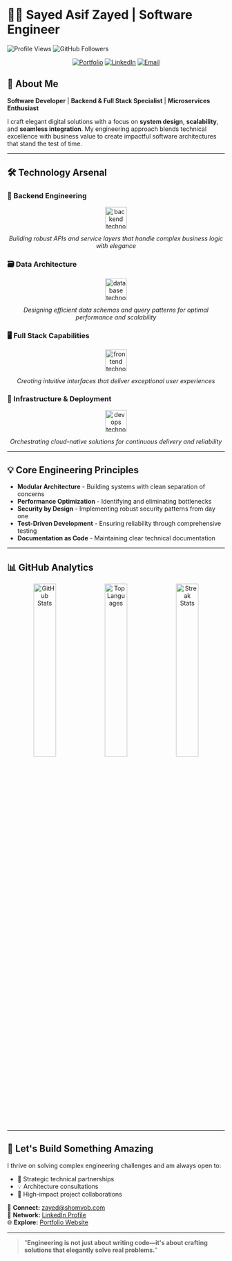 # 👨‍💻 Sayed Asif Zayed | Software Engineer

![Profile Views](https://komarev.com/ghpvc/?username=asif-zayed-33&label=Profile%20views&color=0e75b6&style=flat)
![GitHub Followers](https://img.shields.io/github/followers/asif-zayed-33?style=social)

<div align="center">
  
[![Portfolio](https://img.shields.io/badge/🚀_Portfolio-000000?style=for-the-badge&logo=react&logoColor=white)](https://zayedfahim.vercel.app)
[![LinkedIn](https://img.shields.io/badge/💼_LinkedIn-0077B5?style=for-the-badge&logo=linkedin&logoColor=white)](https://linkedin.com/in/zayed-fahim)
[![Email](https://img.shields.io/badge/📧_Email-D14836?style=for-the-badge&logo=gmail&logoColor=white)](mailto:zayed@shomvob.com)

</div>

## 🧠 About Me

**Software Developer** | **Backend & Full Stack Specialist** | **Microservices Enthusiast**

I craft elegant digital solutions with a focus on **system design**, **scalability**, and **seamless integration**. My engineering approach blends technical excellence with business value to create impactful software architectures that stand the test of time.

---

## 🛠️ Technology Arsenal

### 🔧 Backend Engineering
<div align="center">
  <img src="https://skillicons.dev/icons?i=nodejs,nestjs,express,graphql,typescript" alt="backend technologies" height="50"/>
  <p><em>Building robust APIs and service layers that handle complex business logic with elegance</em></p>
</div>

### 🗃️ Data Architecture
<div align="center">
  <img src="https://skillicons.dev/icons?i=mongodb,supabase,postgres,redis,mysql,prisma" alt="database technologies" height="50"/>
  <p><em>Designing efficient data schemas and query patterns for optimal performance and scalability</em></p>
</div>

### 🖥️ Full Stack Capabilities
<div align="center">
  <img src="https://skillicons.dev/icons?i=nextjs,react,tailwind,javascript" alt="frontend technologies" height="50"/>
  <p><em>Creating intuitive interfaces that deliver exceptional user experiences</em></p>
</div>

### 🚀 Infrastructure & Deployment
<div align="center">
  <img src="https://skillicons.dev/icons?i=docker,aws,github" alt="devops technologies" height="50"/>
  <p><em>Orchestrating cloud-native solutions for continuous delivery and reliability</em></p>
</div>

---

## 💡 Core Engineering Principles

- **Modular Architecture** - Building systems with clean separation of concerns
- **Performance Optimization** - Identifying and eliminating bottlenecks
- **Security by Design** - Implementing robust security patterns from day one
- **Test-Driven Development** - Ensuring reliability through comprehensive testing
- **Documentation as Code** - Maintaining clear technical documentation

---

## 📊 GitHub Analytics

<div align="center">
  <img src="https://github-readme-stats.vercel.app/api?username=asif-zayed-33&show_icons=true&theme=tokyonight&hide_border=true&count_private=true" alt="GitHub Stats" width="32%" />
  <img src="https://github-readme-stats.vercel.app/api/top-langs/?username=asif-zayed-33&layout=compact&theme=tokyonight&hide_border=true" alt="Top Languages" width="32%" />
  <img src="https://streak-stats.demolab.com/?user=asif-zayed-33&theme=tokyonight&hide_border=true" alt="Streak Stats" width="32%" />
</div>

---

## 📣 Let's Build Something Amazing

I thrive on solving complex engineering challenges and am always open to:
- 🤝 Strategic technical partnerships
- 💡 Architecture consultations
- 🚀 High-impact project collaborations

<div>
  
📧 **Connect:** [zayed@shomvob.com](mailto:zayed@shomvob.com)  
🔗 **Network:** [LinkedIn Profile](https://linkedin.com/in/zayed-fahim)  
🌐 **Explore:** [Portfolio Website](https://zayedfahim.vercel.app)

</div>

---

> "**Engineering is not just about writing code—it's about crafting solutions that elegantly solve real problems.**"
